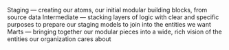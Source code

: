 Staging — creating our atoms, our initial modular building blocks, from source data
Intermediate — stacking layers of logic with clear and specific purposes to prepare our staging models to join into the entities we want
Marts — bringing together our modular pieces into a wide, rich vision of the entities our organization cares about

